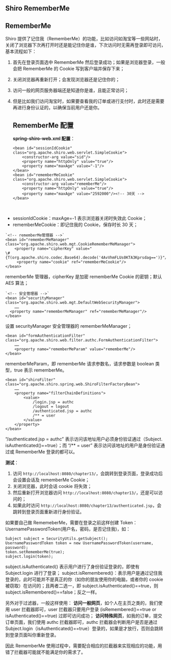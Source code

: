 ## Shiro RememberMe

## RememberMe



Shiro 提供了记住我（RememberMe）的功能，比如访问如淘宝等一些网站时，关闭了浏览器下次再打开时还是能记住你是谁，下次访问时无需再登录即可访问，基本流程如下：

1. 首先在登录页面选中 RememberMe 然后登录成功；如果是浏览器登录，一般会把 RememberMe 的 Cookie 写到客户端并保存下来；

2. 关闭浏览器再重新打开；会发现浏览器还是记住你的；

3. 访问一般的网页服务器端还是知道你是谁，且能正常访问；

4. 但是比如我们访问淘宝时，如果要查看我的订单或进行支付时，此时还是需要再进行身份认证的，以确保当前用户还是你。

   ## RememberMe 配置

   **spring-shiro-web.xml 配置**：

   ```
   <bean id="sessionIdCookie" class="org.apache.shiro.web.servlet.SimpleCookie">
       <constructor-arg value="sid"/>
       <property name="httpOnly" value="true"/>
       <property name="maxAge" value="-1"/>
   </bean>
   <bean id="rememberMeCookie" class="org.apache.shiro.web.servlet.SimpleCookie">
       <constructor-arg value="rememberMe"/>
       <property name="httpOnly" value="true"/>
       <property name="maxAge" value="2592000"/><!-- 30天 -->
   </bean> 
   ```

   ​

- sessionIdCookie：maxAge=-1 表示浏览器关闭时失效此 Cookie；
- rememberMeCookie：即记住我的 Cookie，保存时长 30 天；

```
`<!-- rememberMe管理器 -->`
<bean id="rememberMeManager" 
class="org.apache.shiro.web.mgt.CookieRememberMeManager">
    <property name="cipherKey" value="
\#{T(org.apache.shiro.codec.Base64).decode('4AvVhmFLUs0KTA3Kprsdag==')}"/>
     <property name="cookie" ref="rememberMeCookie"/>
</bean> 
```

rememberMe 管理器，cipherKey 是加密 rememberMe Cookie 的密钥；默认 AES 算法；

```
`<!-- 安全管理器 -->`
<bean id="securityManager" class="org.apache.shiro.web.mgt.DefaultWebSecurityManager">
    ……
  <property name="rememberMeManager" ref="rememberMeManager"/>
</bean> 
```

设置 securityManager 安全管理器的 rememberMeManager；

```
<bean id="formAuthenticationFilter" 
class="org.apache.shiro.web.filter.authc.FormAuthenticationFilter">
    ……
    <property name="rememberMeParam" value="rememberMe"/>
</bean> 
```

rememberMeParam，即 rememberMe 请求参数名，请求参数是 boolean 类型，true 表示 rememberMe。

```
<bean id="shiroFilter" class="org.apache.shiro.spring.web.ShiroFilterFactoryBean">
    ……
    <property name="filterChainDefinitions">
        <value>
            /login.jsp = authc
            /logout = logout
            /authenticated.jsp = authc
            /** = user
        </value>
    </property>
</bean> 
```

“/authenticated.jsp = authc” 表示访问该地址用户必须身份验证通过（Subject. isAuthenticated()==true）；而 “/** = user” 表示访问该地址的用户是身份验证通过或 RememberMe 登录的都可以。

**测试**：

1. 访问 `http://localhost:8080/chapter13/`，会跳转到登录页面，登录成功后会设置会话及 rememberMe Cookie；
2. 关闭浏览器，此时会话 cookie 将失效；
3. 然后重新打开浏览器访问 `http://localhost:8080/chapter13/`，还是可以访问的；
4. 如果此时访问 `http://localhost:8080/chapter13/authenticated.jsp`，会跳转到登录页面重新进行身份验证。

如果要自己做 RememeberMe，需要在登录之前这样创建 Token：UsernamePasswordToken(用户名，密码，是否记住我)，如：

```
Subject subject = SecurityUtils.getSubject();
UsernamePasswordToken token = new UsernamePasswordToken(username, password);
token.setRememberMe(true);
subject.login(token); 
```

subject.isAuthenticated() 表示用户进行了身份验证登录的，即使有 Subject.login 进行了登录； subject.isRemembered()：表示用户是通过记住我登录的，此时可能并不是真正的你（如你的朋友使用你的电脑，或者你的 cookie 被窃取）在访问的；且两者二选一，即 subject.isAuthenticated()==true，则 subject.isRemembered()==false；反之一样。

另外对于过滤器，一般这样使用：
**访问一般网页**，如个人在主页之类的，我们使用 user 拦截器即可，user 拦截器只要用户登录 (isRemembered()==true or isAuthenticated()==true) 过即可访问成功；
**访问特殊网页**，如我的订单，提交订单页面，我们使用 authc 拦截器即可，authc 拦截器会判断用户是否是通过 Subject.login（isAuthenticated()==true）登录的，如果是才放行，否则会跳转到登录页面叫你重新登录。

因此 RememberMe 使用过程中，需要配合相应的拦截器来实现相应的功能，用错了拦截器可能就不能满足你的需求了。